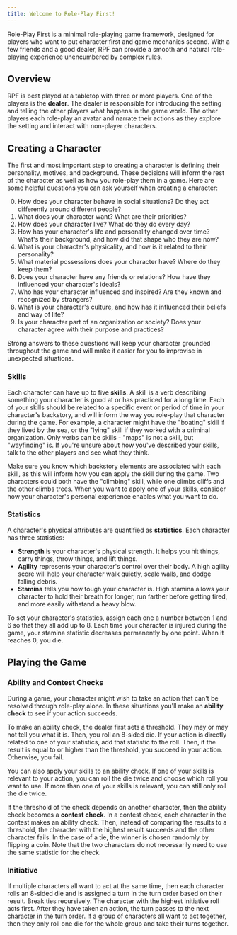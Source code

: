 ```yaml
---
title: Welcome to Role-Play First!
---
```


Role-Play First is a minimal role-playing game framework, designed for players who want to put character first and game mechanics second. With a few friends and a good dealer, RPF can provide a smooth and natural role-playing experience unencumbered by complex rules.

## Overview

RPF is best played at a tabletop with three or more players. One of the players is the **dealer**. The dealer is responsible for introducing the setting and telling the other players what happens in the game world. The other players each role-play an avatar and narrate their actions as they explore the setting and interact with non-player characters.

## Creating a Character

The first and most important step to creating a character is defining their personality, motives, and background. These decisions will inform the rest of the character as well as how you role-play them in a game. Here are some helpful questions you can ask yourself when creating a character:

0. How does your character behave in social situations? Do they act differently around different people?
1. What does your character want? What are their priorities?
2. How does your character live? What do they do every day?
3. How has your character's life and personality changed over time? What's their background, and how did that shape who they are now?
4. What is your character's physicality, and how is it related to their personality?
5. What material possessions does your character have? Where do they keep them?
6. Does your character have any friends or relations? How have they influenced your character's ideals?
7. Who has your character influenced and inspired? Are they known and recognized by strangers?
8. What is your character's culture, and how has it influenced their beliefs and way of life?
9. Is your character part of an organization or society? Does your character agree with their purpose and practices?

Strong answers to these questions will keep your character grounded throughout the game and will make it easier for you to improvise in unexpected situations.

### Skills

Each character can have up to five **skills**. A skill is a verb describing something your character is good at or has practiced for a long time. Each of your skills should be related to a specific event or period of time in your character's backstory, and will inform the way you role-play that character during the game. For example, a character might have the "boating" skill if they lived by the sea, or the "lying" skill if they worked with a criminal organization. Only verbs can be skills - "maps" is not a skill, but "wayfinding" is. If you're unsure about how you've described your skills, talk to the other players and see what they think.

Make sure you know which backstory elements are associated with each skill, as this will inform how you can apply the skill during the game. Two characters could both have the "climbing" skill, while one climbs cliffs and the other climbs trees. When you want to apply one of your skills, consider how your character's personal experience enables what you want to do.

### Statistics

A character's physical attributes are quantified as **statistics**. Each character has three statistics:

- **Strength** is your character's physical strength. It helps you hit things, carry things, throw things, and lift things.
- **Agility** represents your character's control over their body. A high agility score will help your character walk quietly, scale walls, and dodge falling debris.
- **Stamina** tells you how tough your character is. High stamina allows your character to hold their breath for longer, run farther before getting tired, and more easily withstand a heavy blow.

To set your character's statistics, assign each one a number between 1 and 6 so that they all add up to 8. Each time your character is injured during the game, your stamina statistic decreases permanently by one point. When it reaches 0, you die.

## Playing the Game

### Ability and Contest Checks

During a game, your character might wish to take an action that can't be resolved through role-play alone. In these situations you'll make an **ability check** to see if your action succeeds.

To make an ability check, the dealer first sets a threshold. They may or may not tell you what it is. Then, you roll an 8-sided die. If your action is directly related to one of your statistics, add that statistic to the roll. Then, if the result is equal to or higher than the threshold, you succeed in your action. Otherwise, you fail.

You can also apply your skills to an ability check. If one of your skills is relevant to your action, you can roll the die twice and choose which roll you want to use. If more than one of your skills is relevant, you can still only roll the die twice.

If the threshold of the check depends on another character, then the ability check becomes a **contest check**. In a contest check, each character in the contest makes an ability check. Then, instead of comparing the results to a threshold, the character with the highest result succeeds and the other character fails. In the case of a tie, the winner is chosen randomly by flipping a coin. Note that the two characters do not necessarily need to use the same statistic for the check.

### Initiative

If multiple characters all want to act at the same time, then each character rolls an 8-sided die and is assigned a turn in the turn order based on their result. Break ties recursively. The character with the highest initiative roll acts first. After they have taken an action, the turn passes to the next character in the turn order. If a group of characters all want to act together, then they only roll one die for the whole group and take their turns together.
